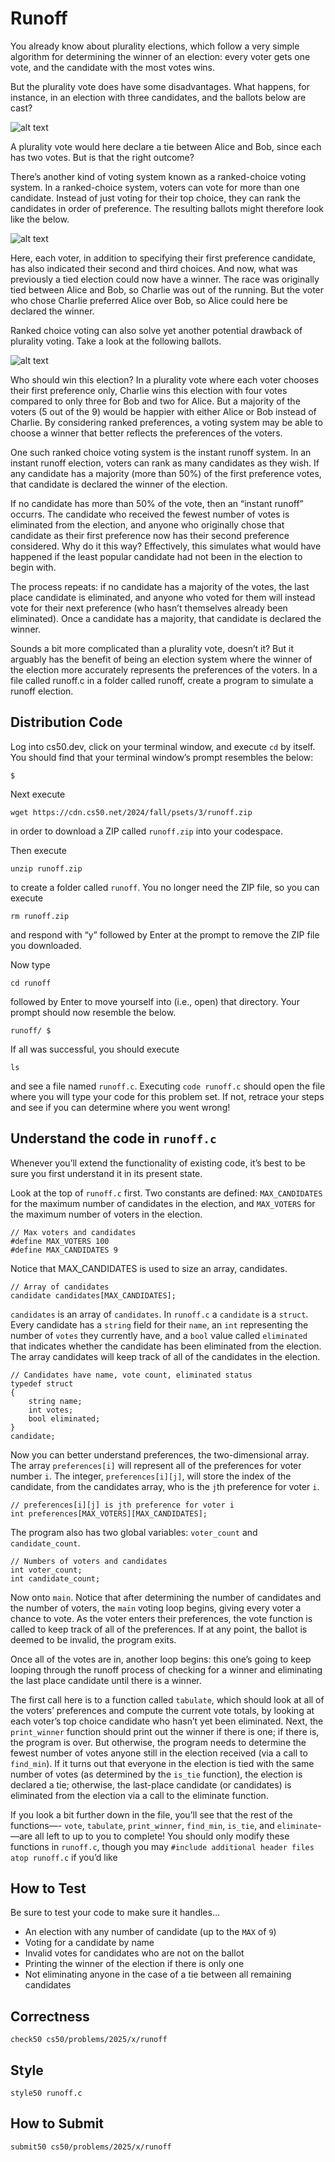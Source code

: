 # Runoff

You already know about plurality elections, which follow a very simple algorithm for determining the winner of an election: every voter gets one vote, and the candidate with the most votes wins.

But the plurality vote does have some disadvantages. What happens, for instance, in an election with three candidates, and the ballots below are cast?

![alt text](image.png)

A plurality vote would here declare a tie between Alice and Bob, since each has two votes. But is that the right outcome?

There’s another kind of voting system known as a ranked-choice voting system. In a ranked-choice system, voters can vote for more than one candidate. Instead of just voting for their top choice, they can rank the candidates in order of preference. The resulting ballots might therefore look like the below.

![alt text](image-1.png)

Here, each voter, in addition to specifying their first preference candidate, has also indicated their second and third choices. And now, what was previously a tied election could now have a winner. The race was originally tied between Alice and Bob, so Charlie was out of the running. But the voter who chose Charlie preferred Alice over Bob, so Alice could here be declared the winner.

Ranked choice voting can also solve yet another potential drawback of plurality voting. Take a look at the following ballots.

![alt text](image-3.png)

Who should win this election? In a plurality vote where each voter chooses their first preference only, Charlie wins this election with four votes compared to only three for Bob and two for Alice. But a majority of the voters (5 out of the 9) would be happier with either Alice or Bob instead of Charlie. By considering ranked preferences, a voting system may be able to choose a winner that better reflects the preferences of the voters.

One such ranked choice voting system is the instant runoff system. In an instant runoff election, voters can rank as many candidates as they wish. If any candidate has a majority (more than 50%) of the first preference votes, that candidate is declared the winner of the election.

If no candidate has more than 50% of the vote, then an “instant runoff” occurrs. The candidate who received the fewest number of votes is eliminated from the election, and anyone who originally chose that candidate as their first preference now has their second preference considered. Why do it this way? Effectively, this simulates what would have happened if the least popular candidate had not been in the election to begin with.

The process repeats: if no candidate has a majority of the votes, the last place candidate is eliminated, and anyone who voted for them will instead vote for their next preference (who hasn’t themselves already been eliminated). Once a candidate has a majority, that candidate is declared the winner.

Sounds a bit more complicated than a plurality vote, doesn’t it? But it arguably has the benefit of being an election system where the winner of the election more accurately represents the preferences of the voters. In a file called runoff.c in a folder called runoff, create a program to simulate a runoff election.

## Distribution Code
Log into cs50.dev, click on your terminal window, and execute ```cd``` by itself. You should find that your terminal window’s prompt resembles the below:
```
$
```
Next execute
```
wget https://cdn.cs50.net/2024/fall/psets/3/runoff.zip
````
in order to download a ZIP called ```runoff.zip``` into your codespace.

Then execute
```
unzip runoff.zip
````
to create a folder called ```runoff```. You no longer need the ZIP file, so you can execute
```
rm runoff.zip
````
and respond with “y” followed by Enter at the prompt to remove the ZIP file you downloaded.

Now type
```
cd runoff
````
followed by Enter to move yourself into (i.e., open) that directory. Your prompt should now resemble the below.
```
runoff/ $
```
If all was successful, you should execute
```
ls
````
and see a file named ```runoff.c```. Executing ```code runoff.c``` should open the file where you will type your code for this problem set. If not, retrace your steps and see if you can determine where you went wrong!

## Understand the code in ```runoff.c```
Whenever you’ll extend the functionality of existing code, it’s best to be sure you first understand it in its present state.

Look at the top of ```runoff.c``` first. Two constants are defined: ```MAX_CANDIDATES``` for the maximum number of candidates in the election, and ```MAX_VOTERS``` for the maximum number of voters in the election.
```
// Max voters and candidates
#define MAX_VOTERS 100
#define MAX_CANDIDATES 9
````
Notice that MAX_CANDIDATES is used to size an array, candidates.
```
// Array of candidates
candidate candidates[MAX_CANDIDATES];
```

```candidates``` is an array of ```candidates```. In ```runoff.c``` a ```candidate``` is a ```struct```. Every candidate has a ```string``` field for their ```name```, an ```int``` representing the number of ```votes``` they currently have, and a ```bool``` value called ```eliminated``` that indicates whether the candidate has been eliminated from the election. The array candidates will keep track of all of the candidates in the election.
```
// Candidates have name, vote count, eliminated status
typedef struct
{
    string name;
    int votes;
    bool eliminated;
}
candidate;
```
Now you can better understand preferences, the two-dimensional array. The array ```preferences[i]``` will represent all of the preferences for voter number ```i```. The integer, ```preferences[i][j]```, will store the index of the candidate, from the candidates array, who is the ```j```th preference for voter ```i```.
```
// preferences[i][j] is jth preference for voter i
int preferences[MAX_VOTERS][MAX_CANDIDATES];
````
The program also has two global variables: ```voter_count``` and ```candidate_count```.
```
// Numbers of voters and candidates
int voter_count;
int candidate_count;
```
Now onto ```main```. Notice that after determining the number of candidates and the number of voters, the ```main``` voting loop begins, giving every voter a chance to vote. As the voter enters their preferences, the vote function is called to keep track of all of the preferences. If at any point, the ballot is deemed to be invalid, the program exits.

Once all of the votes are in, another loop begins: this one’s going to keep looping through the runoff process of checking for a winner and eliminating the last place candidate until there is a winner.

The first call here is to a function called ```tabulate```, which should look at all of the voters’ preferences and compute the current vote totals, by looking at each voter’s top choice candidate who hasn’t yet been eliminated. Next, the ```print_winner``` function should print out the winner if there is one; if there is, the program is over. But otherwise, the program needs to determine the fewest number of votes anyone still in the election received (via a call to ```find_min```). If it turns out that everyone in the election is tied with the same number of votes (as determined by the ```is_tie``` function), the election is declared a tie; otherwise, the last-place candidate (or candidates) is eliminated from the election via a call to the eliminate function.

If you look a bit further down in the file, you’ll see that the rest of the functions—- ```vote```, ```tabulate```, ```print_winner```, ```find_min```, ```is_tie```, and ```eliminate```-—are all left to up to you to complete! You should only modify these functions in ```runoff.c```, though you may ```#include additional header files atop runoff.c``` if you’d like

## How to Test
Be sure to test your code to make sure it handles…

- An election with any number of candidate (up to the ```MAX``` of ```9```)
- Voting for a candidate by name
- Invalid votes for candidates who are not on the ballot
- Printing the winner of the election if there is only one
- Not eliminating anyone in the case of a tie between all remaining candidates

## Correctness
```
check50 cs50/problems/2025/x/runoff
````

## Style
```
style50 runoff.c
```

## How to Submit
```
submit50 cs50/problems/2025/x/runoff
```
